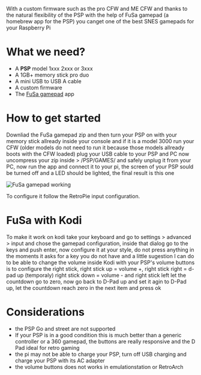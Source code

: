 With a custom firmware such as the pro CFW and ME CFW and thanks to the natural flexibility of the PSP with the help of FuSa gamepad (a homebrew app for the PSP) you canget one of the best SNES gamepads for your Raspberry Pi

# What we need?

* A **PSP** model 1xxx 2xxx or 3xxx
* A 1GB+ memory stick pro duo
* A mini USB to USB A cable
* A custom firmware
* The [FuSa gamepad](http://foosa.do.am/load/fusa_gamepad_version_03/3-1-0-33) app

# How to get started

Downliad the FuSa gamepad zip and then turn your PSP on with your memory stick allready inside your console and if it is a model 3000 run your CFW (older models do not need to run it because those models allready boots with the CFW loaded) plug your USB cable to your PSP and PC now uncompress your zip inside > /PSP/GAMES/ and safely unplug it from your PC, now run the app and connect it to your pi, the screen of your PSP sould be turned off and a LED should be lighted, the final result is this one

![FuSa gamepad working](http://i.imgur.com/cUnEP0O.jpg)

To configure it follow the RetroPie input configuration.

# FuSa with Kodi

To make it work on kodi take your keyboard and go to settings > advanced > input and chose the gamepad configuration, inside that dialog go to the keys and push enter, now configure it at your style, do not press anything in the moments it asks for a key you do not have and a little sugestion I can do to be able to change the volume inside Kodi with your PSP's volume buttons is to configure the right stick, right stick up = volume +, right stick right = d-pad up (temporaly) right stick down = volume - and right stick left let  the countdown go to zero, now go back to D-Pad up and set it agin to D-Pad up, let the countdown reach zero in the next item and press ok

# Considerations

* the PSP Go and street are not supported
* If your PSP is in a good condition this is much better than a generic controller or a 360 gamepad, the buttons are really responsive and the D Pad ideal for retro gaming
* the pi may not be able to charge your PSP, turn off USB charging and charge your PSP with its AC adapter
* the volume buttons does not works in emulationstation or RetroArch